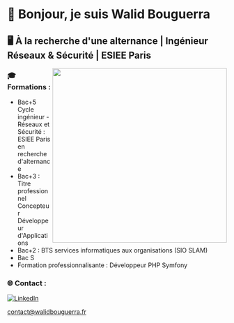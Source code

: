 # 👋 Bonjour, je suis Walid Bouguerra

## 🖥 À la recherche d'une alternance | Ingénieur Réseaux & Sécurité | ESIEE Paris

<img align="right" width="400" src="https://user-images.githubusercontent.com/74038190/212749447-bfb7e725-6987-49d9-ae85-2015e3e7cc41.gif"> 

### 🎓 Formations :
- Bac+5 Cycle ingénieur - Réseaux et Sécurité : ESIEE Paris en recherche d'alternance
- Bac+3 : Titre professionnel Concepteur Développeur d'Applications  
- Bac+2 : BTS services informatiques aux organisations (SIO SLAM)
- Bac S
- Formation professionnalisante : Développeur PHP Symfony

### 🌐 Contact :
[![LinkedIn](https://img.shields.io/badge/LinkedIn-%230077B5.svg?logo=linkedin&logoColor=white)](https://www.linkedin.com/in/walid-bouguerra/)  

contact@walidbouguerra.fr


